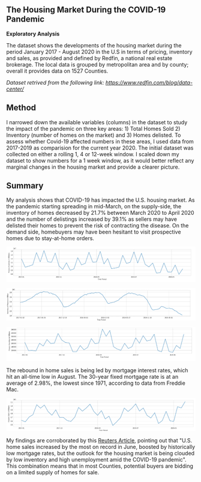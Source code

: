 ## **The Housing Market During the COVID-19 Pandemic**
**Exploratory Analysis**

The dataset shows the developments of the housing market during the period January 2017 - August 2020 in the U.S in terms of pricing, inventory and sales, as provided and defined by Redfin, a national real estate brokerage. The local data is grouped by metropolitan area and by county; overall it provides data on 1527 Counties. 

*Dataset retrived from the following link: https://www.redfin.com/blog/data-center/*

**Method**
---
I narrowed down the available variables (columns) in the dataset to study the impact of the pandemic on three key areas: 1) Total Homes Sold 2) Inventory (number of homes on the market) and 3) Homes delisted. To assess whether Covid-19 affected numbers in these areas, I used data from 2017-2019 as comparision for the current year 2020. The initial dataset was collected on either a rolling 1, 4 or 12-week window. I scaled down my dataset to show numbers for a 1 week window, as it would better reflect any marginal changes in the housing market and provide a clearer picture.

**Summary**
---
My analysis shows that COVID-19 has impacted the U.S. housing market. As the pandemic starting spreading in mid-March, on the supply-side, the inventory of homes decreased by 21.7% between March 2020 to April 2020 and the number of delistings increased by 39.1% as sellers may have delisted their homes to prevent the risk of contracting the disease. On the demand side, homebuyers may have been hesitant to visit prospective homes due to stay-at-home orders.

![Image of Homes Inventory](https://github.com/FeeshX/UMBC_Data601/blob/master/Assignment/Images/Homes_Inventory.PNG)

![Image of Homes Inventory (*week-to-week changes*)](https://github.com/FeeshX/UMBC_Data601/blob/master/Assignment/Images/Homes_Inventory-inweeks.PNG)

![Image of Homes Inventory](https://github.com/FeeshX/UMBC_Data601/blob/master/Assignment/Images/Homes_Delisted.PNG)

The rebound in home sales is being led by mortgage interest rates, which hit an all-time low in August. The 30-year fixed mortgage rate is at an average of 2.98%, the lowest since 1971, according to data from Freddie Mac.

![Image of Homes Inventory](https://github.com/FeeshX/UMBC_Data601/blob/master/Assignment/Images/Homes_Sold.PNG)

My findings are corroborated by this [Reuters Article](https://www.reuters.com/article/us-usa-economy-housing/u-s-home-sales-rack-up-record-gain-tight-supply-covid-19-seen-slowing-momentum-idUSKCN24N22B), pointing out that "U.S. home sales increased by the most on record in June, boosted by historically low mortgage rates, but the outlook for the housing market is being clouded by low inventory and high unemployment amid the COVID-19 pandemic". This combination means that in most Counties, potential buyers are bidding on a limited supply of homes for sale.
